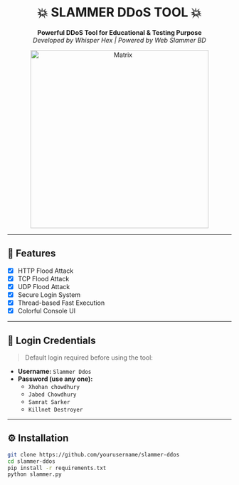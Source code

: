 <h1 align="center">💥 SLAMMER DDoS TOOL 💥</h1>

<p align="center">
  <b>Powerful DDoS Tool for Educational & Testing Purpose</b><br>
  <i>Developed by Whisper Hex | Powered by Web Slammer BD</i>
</p>

<p align="center">
  <img src="https://i.imgur.com/9fPscRn.gif" alt="Matrix" width="400"/>
</p>

---

## 🚀 Features

- [x] HTTP Flood Attack
- [x] TCP Flood Attack
- [x] UDP Flood Attack
- [x] Secure Login System
- [x] Thread-based Fast Execution
- [x] Colorful Console UI

---

## 🔐 Login Credentials

> Default login required before using the tool:

- **Username:** `Slammer Ddos`
- **Password (use any one):**
  - `Xhohan chowdhury`
  - `Jabed Chowdhury`
  - `Samrat Sarker`
  - `Killnet Destroyer`

---

## ⚙️ Installation

```bash
git clone https://github.com/yourusername/slammer-ddos
cd slammer-ddos
pip install -r requirements.txt
python slammer.py
